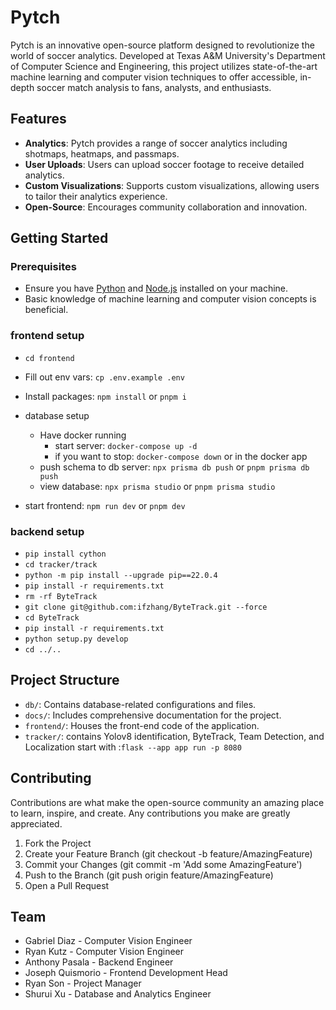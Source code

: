 # Pytch

Pytch is an innovative open-source platform designed to revolutionize the world of soccer analytics. Developed at Texas A&M University's Department of Computer Science and Engineering, this project utilizes state-of-the-art machine learning and computer vision techniques to offer accessible, in-depth soccer match analysis to fans, analysts, and enthusiasts.

## Features

- **Analytics**: Pytch provides a range of soccer analytics including shotmaps, heatmaps, and passmaps.
- **User Uploads**: Users can upload soccer footage to receive detailed analytics.
- **Custom Visualizations**: Supports custom visualizations, allowing users to tailor their analytics experience.
- **Open-Source**: Encourages community collaboration and innovation.

## Getting Started

### Prerequisites

- Ensure you have [Python](https://www.python.org/downloads/) and [Node.js](https://nodejs.org/en/download/) installed on your machine.
- Basic knowledge of machine learning and computer vision concepts is beneficial.

### frontend setup

- `cd frontend`
- Fill out env vars: `cp .env.example .env`
- Install packages: `npm install` or `pnpm i`
- database setup
  - Have docker running
    - start server: `docker-compose up -d`
    - if you want to stop: `docker-compose down` or in the docker app
  - push schema to db server: `npx prisma db push` or `pnpm prisma db push`
  - view database: `npx prisma studio` or `pnpm prisma studio`

- start frontend: `npm run dev` or `pnpm dev`

### backend setup

- `pip install cython`
- `cd tracker/track`
- `python -m pip install --upgrade pip==22.0.4`
- `pip install -r requirements.txt`
- `rm -rf ByteTrack`
- `git clone git@github.com:ifzhang/ByteTrack.git --force`
- `cd ByteTrack`
- `pip install -r requirements.txt`
- `python setup.py develop`
- `cd ../..`


## Project Structure
- `db/`: Contains database-related configurations and files.
- `docs/`: Includes comprehensive documentation for the project.
- `frontend/`: Houses the front-end code of the application.
- `tracker/`: contains Yolov8 identification, ByteTrack, Team Detection, and Localization start with :`flask --app app run -p 8080`

## Contributing
Contributions are what make the open-source community an amazing place to learn, inspire, and create. Any contributions you make are greatly appreciated.

1. Fork the Project
1. Create your Feature Branch (git checkout -b feature/AmazingFeature)
1. Commit your Changes (git commit -m 'Add some AmazingFeature')
1. Push to the Branch (git push origin feature/AmazingFeature)
1. Open a Pull Request

## Team

- Gabriel Diaz - Computer Vision Engineer
- Ryan Kutz - Computer Vision Engineer
- Anthony Pasala - Backend Engineer
- Joseph Quismorio - Frontend Development Head
- Ryan Son - Project Manager
- Shurui Xu - Database and Analytics Engineer
